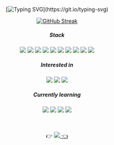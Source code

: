 <div align="center">


  [![Typing SVG](https://readme-typing-svg.herokuapp.com?font=Shrikhand&color=%23000000&size=30&center=true&vCenter=true&height=50&lines=Hi+there%2C+I'm+Eunyoung!)](https://git.io/typing-svg)

  [![GitHub Streak](https://github-readme-streak-stats.herokuapp.com?user=eunyooung&theme=nord&date_format=M%20j%5B%2C%20Y%5D&background=000000)](https://git.io/streak-stats)

  ##### **Stack**  
  <img src="https://img.shields.io/badge/C++-00599C?style=flat&logo=cplusplus&logoColor=white"/> 
  <img src="https://img.shields.io/badge/C-00599C?style=flat&logo=c&logoColor=white"/>
  <img src="https://img.shields.io/badge/Matlab-00599C?style=flat&logo=matlab&logoColor=white"/>
  <img src="https://img.shields.io/badge/Python-3776AB?style=flat&logo=python&logoColor=white"/>
  <img src="https://img.shields.io/badge/HTML5-E34F26?style=flat&logo=HTML5&logoColor=white"/>
  <img src="https://img.shields.io/badge/CSS3-1572B6?style=flat&logo=CSS3&logoColor=white"/>  
  <img src="https://img.shields.io/badge/JavaScript-F7DF1E?style=flat&logo=JavaScript&logoColor=white"/>
  <img src="https://img.shields.io/badge/Linux-FCC624?style=flat&logo=linux&logoColor=black"/>
  <img src="https://img.shields.io/badge/Slack-4A154B?style=flat&logo=slack&logoColor=white"/>
  <img src="https://img.shields.io/badge/Github-181717?style=flat&logo=github&logoColor=white"/>  
  
  <br>
  
  ##### **Interested in**  
  <img src="https://img.shields.io/badge/Artificial Intelligence-green?style=flat&logo=ai&logoColor=white"/>
  <img src="https://img.shields.io/badge/Computer Vision-yellowgreen?style=flat&logo=cv&logoColor=white"/>
  <img src="https://img.shields.io/badge/Machine Learning-yellow?style=flat&logo=ml&logoColor=white"/>  
 
  <br>
  
  ##### **Currently learning**   
  <img src="https://img.shields.io/badge/Java-007396?style=flat&logo=Java&logoColor=white"/> 
  <img src="https://img.shields.io/badge/Amazon AWS-232F3E?style=flat&logo=Amazon AWS&logoColor=white"/> 
  <img src="https://img.shields.io/badge/Eclipse IDE-2C2255?style=flat&logo=Eclipse IDE&logoColor=white"/>
  <img src="https://img.shields.io/badge/Oracle-F80000?style=flat&logo=Oracle&logoColor=white"/>  
  
  <br>
  <br>
  <br>
  
  👉 <a href="mailto:choi327391@gmail.com"><img src="https://img.shields.io/badge/Gmail-EA4335?style=for-the-badge&logo=gmail&logoColor=white"/> 👈
</div>
